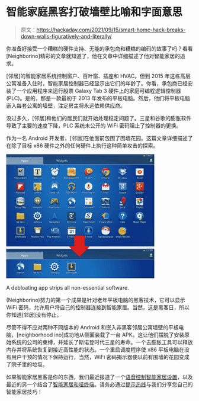 # 智能家庭黑客打破墙壁比喻和字面意思

> 原文：<https://hackaday.com/2021/09/15/smart-home-hack-breaks-down-walls-figuratively-and-literally/>

你准备好接受一个糟糕的硬件支持、无能的承包商和糟糕的编码的故事了吗？看看[Neighborino]精彩的文章就知道了，他在文章中详细描述了他对智能家居的追求。

[邻居]的智能家居系统控制窗户、百叶窗、插座和 HVAC。但到 2015 年这栋高层公寓准备入住时，智能家居控制器已经显示出它们的年龄了。你看，承包商已经安装了一个应用程序来运行股票 Galaxy Tab 3 硬件上的家庭可编程逻辑控制器(PLC)。是的，那是一款最初于 2013 年发布的平板电脑。然后，他们将平板电脑嵌入每套公寓的墙壁，注定房主将永远依赖供应商。

没过多久，[邻居]和他们的居民们就开始处理稳定问题了。三星和谷歌的膨胀软件导致了主要的速度下降，PLC 系统未公开的 WiFi 密码阻止了控制器的更换。

作为一名 Android 开发者，[邻居]在他面前包围了围墙花园。这篇文章详细描述了在除了目标 x86 硬件之外的任何硬件上执行这种简单攻击的探索。

[![de-bloating app strips all non-essential software.](img/310ecabdf369d43f4070e2ae25146f11.png)](https://hackaday.com/wp-content/uploads/2021/09/samsung-plc-hack-debloat.jpg)

A debloating app strips all non-essential software.

(Neighborino)努力的第一个成果是针对老年平板电脑的黑客技术，它可以显示 WiFi 密码，允许用户将自己的控制器连接到智能家居。当然，这是黑客日，所以你知道[邻居]没有停止。

尽管不得不应对两种不同版本的 Android 和嵌入非黑客邻居公寓墙壁的平板电脑，[neighborhood ino]成功地从侧面装载了一台 APK。这让他们摆脱了安装原始系统的公司的束缚，并延长了斯诺登时代三星的寿命。一个去膨胀工具可以释放内存并将系统恢复到接近高性能的状态。一个重启调度程序使 x86 平板电脑在没有用户干预的情况下保持运行，当然，WiFi 密码揭示器使以前有围墙的花园变成了院子里的垃圾。

如果智能家居黑客是你的东西，我们最近报道了一个[语音控制智能家居设置](https://hackaday.com/2021/08/16/voice-controlled-smart-home-from-the-foundation-up/)，以及最近的另一个结合了[智能家居和哑终端](https://hackaday.com/2020/06/07/smart-home-meets-dumb-terminal/)。请务必通过[提示热线](https://hackaday.com/submit-a-tip/)与我们分享您自己的智能家居技巧！